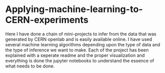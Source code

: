 # Applying-machine-learning-to-CERN-experiments

Here I have done a chain of mini-projects to infer from the data that was generated by CERN openlab and is easily available online. I have used several machine learning algorithms depending upon the type of data and the type of inference we want to make. Each of the project has been explained with a seperate readme and the proper visualization and everything is done the jupyter notebooks to understand the essence of what needs to be done. 


